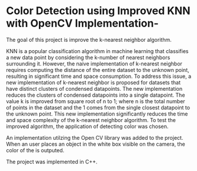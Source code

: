 # Color Detection using Improved KNN with OpenCV Implementation-
The goal of this project is improve the k-nearest neighbor algorithm. 

KNN is a popular classification algorithm in machine learning that classifies a new data point by considering the k-number of nearest neighbors surrounding it. However, the naive implementation of k-nearest neighbor requires computing the distance of the entire dataset to the unknown point, resulting in significant time and space consumption. To address this issue, a new implementation of k-nearest neighbor is proposed for datasets that have distinct clusters of condensed datapoints. The new implementation reduces the clusters of condensed datapoints into a single datapoint. The value k is improved from square root of n to 1; where n is the total number of points in the dataset and the 1 comes from the single closest datapoint to the unknown point. This new implementation significantly reduces the time and space complexity of the k-nearest neighbor algorithm.
To test the improved algorithm, the application of detecting color was chosen.

An implementation utilzing the Open CV library was added to the project. When an user places an object in the white box visible on the camera, the color of the is outputed.

The project was implemented in C++.

